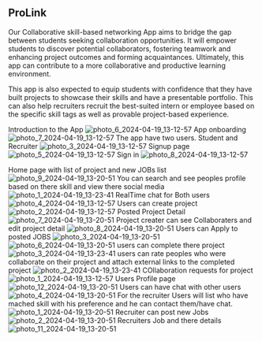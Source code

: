 ## ProLink
Our Collaborative skill-based networking App aims to bridge the gap between students seeking collaboration opportunities. It will empower students to discover potential collaborators, fostering teamwork and enhancing project outcomes and forming acquaintances. Ultimately, this app can contribute to a more collaborative and productive learning environment.

This app is also expected to equip students with confidence that they have built projects to showcase their skills and have a presentable portfolio. This can also help recruiters recruit the best-suited intern or employee based on the specific skill tags as well as provable project-based experience.




Introduction to the App
![photo_6_2024-04-19_13-12-57](https://github.com/enkutatash/ProLink/assets/112767747/e1e14b41-96b9-41ce-9ee2-01e46421d333)
App onboarding
![photo_7_2024-04-19_13-12-57](https://github.com/enkutatash/ProLink/assets/112767747/ed97a0d7-2178-467d-a2e8-721b766303e4)
The app have two users. Student and Recruiter
![photo_3_2024-04-19_13-12-57](https://github.com/enkutatash/ProLink/assets/112767747/6f4c5add-60d8-4360-9d08-39d65a2978e3)
Signup page
![photo_5_2024-04-19_13-12-57](https://github.com/enkutatash/ProLink/assets/112767747/ad27f1ef-4744-4c01-bfdc-245b2c5a9d69)
Sign in 
![photo_8_2024-04-19_13-12-57](https://github.com/enkutatash/ProLink/assets/112767747/1b0a88e8-c84a-4ce5-b24b-f197ee398ac3)

Home page with list of project and new JOBs list
![photo_9_2024-04-19_13-20-51](https://github.com/enkutatash/ProLink/assets/112767747/6e167c7b-946a-4db7-af77-a2f8c4bc73c4)
You can search and see peoples profile based on there skill and view there social media
![photo_1_2024-04-19_13-23-41](https://github.com/enkutatash/ProLink/assets/112767747/d2806576-f96a-4678-9b4f-4cad7df5cb06)
RealTime chat for Both users
![photo_4_2024-04-19_13-12-57](https://github.com/enkutatash/ProLink/assets/112767747/e056ba59-9a0c-40b1-95f5-8f80c748986e)
Users can create project
![photo_2_2024-04-19_13-12-57](https://github.com/enkutatash/ProLink/assets/112767747/cab3f7c1-7f66-49f9-9141-6fce3656a02d)
Posted Project Detail
![photo_7_2024-04-19_13-20-51](https://github.com/enkutatash/ProLink/assets/112767747/d45ebdb0-d204-4982-8f75-8bd23671060f)
Project creater can see Collaboraters and edit project detail
![photo_8_2024-04-19_13-20-51](https://github.com/enkutatash/ProLink/assets/112767747/e889a770-c15a-4a12-9ace-e3bc1c518b29)
Users can Apply to posted JOBS
![photo_3_2024-04-19_13-20-51](https://github.com/enkutatash/ProLink/assets/112767747/5ddda760-11f1-4c66-b572-35ec0a9b8c8f)
![photo_6_2024-04-19_13-20-51](https://github.com/enkutatash/ProLink/assets/112767747/d0d623aa-a5be-47ed-87da-ea19a39f3034)
users can complete there project
![photo_3_2024-04-19_13-23-41](https://github.com/enkutatash/ProLink/assets/112767747/97c20eab-59c5-4500-81bd-be8cd799aedb)
users can rate peoples who were collaborate on their project and attach external links to the completed project
![photo_2_2024-04-19_13-23-41](https://github.com/enkutatash/ProLink/assets/112767747/6256c304-b157-4914-9049-d73bfc67089c)
COllaboration requests for project
![photo_1_2024-04-19_13-12-57](https://github.com/enkutatash/ProLink/assets/112767747/88700266-a929-4440-845c-1b4acb6ae8b4)
Users Profile page
![photo_12_2024-04-19_13-20-51](https://github.com/enkutatash/ProLink/assets/112767747/b9872821-93cb-48dc-979e-59318486905e)
Users can have chat with other users
![photo_4_2024-04-19_13-20-51](https://github.com/enkutatash/ProLink/assets/112767747/eb1a4be9-0848-4bda-8dca-b75ca7be61e7)
For the recruiter Users will list who have mached skill with his preference and he can contact them/have chat.
![photo_1_2024-04-19_13-20-51](https://github.com/enkutatash/ProLink/assets/112767747/3dcf27d2-1e54-462b-9b35-20ee65db2da7)
Recruiter can post new Jobs
![photo_2_2024-04-19_13-20-51](https://github.com/enkutatash/ProLink/assets/112767747/48db961d-29a5-4fa1-b36e-d71a4dae6740)
Recruiters Job and there details
![photo_11_2024-04-19_13-20-51](https://github.com/enkutatash/ProLink/assets/112767747/6f1b8bf1-a931-4957-9479-82905ded1d57)
